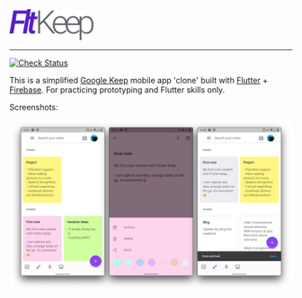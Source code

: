 <img src='artworks/flt_keep.svg' width='150' alt="Flutter Keep">

---

[![Check Status][check-badge]][check-link]
<!-- [![MIT][license-badge]][license] -->

This is a simplified [Google Keep] mobile app 'clone' built with [Flutter] + [Firebase]. For practicing prototyping and Flutter skills only.

Screenshots:

[![Flutter Keep demo](artworks/fltkeep_screenshots.jpg)]()


[Flutter]: https://flutter.dev
[Firebase]: https://firebase.google.com/
[Google Keep]: https://www.google.com/keep/
[check-badge]: https://github.com/xinthink/flutter-keep/workflows/check/badge.svg
[check-link]: https://github.com/xinthink/flutter-keep/actions?query=workflow%3Acheck
[license-badge]: https://img.shields.io/github/license/xinthink/flutter-keep
[license]: https://raw.githubusercontent.com/xinthink/flutter-keep/master/LICENSE
